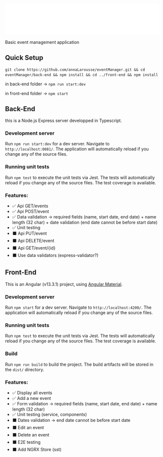 ![Logo](./front-end/src/assets/logo.svg)

Basic event management application

## Quick Setup

`git clone https://github.com/annaLarousse/eventManager.git && cd eventManager/back-end && npm install && cd ../front-end && npm install`

in back-end folder -> `npm run start:dev`

in front-end folder -> `npm start`

## Back-End

this is a Node.js Express server developped in Typescript.

### Development server

Run `npm run start:dev` for a dev server. Navigate to `http://localhost:8081/`. The application will automatically reload if you change any of the source files.

### Running unit tests

Run `npm test` to execute the unit tests via Jest. The tests will automatically reload if you change any of the source files.
The test coverage is available.

### Features:

- ✅ Api GET/events
- ✅ Api POST/event
- ✅ Data validation -> required fields (name, start date, end date) + name length (32 char) + date validation (end date cannot be before start date)
- ✅ Unit testing
- ⬛ Api PUT/event
- ⬛ Api DELETE/event
- ⬛ Api GET/event/{id}
- ⬛ Use data validators (express-validator?)

## Front-End

This is an Angular (v13.3.1) project, using [Angular Material](https://material.angular.io/).

### Development server

Run `npm start` for a dev server. Navigate to `http://localhost:4200/`. The application will automatically reload if you change any of the source files.

### Running unit tests

Run `npm test` to execute the unit tests via Jest. The tests will automatically reload if you change any of the source files.
The test coverage is available.

### Build

Run `npm run build` to build the project. The build artifacts will be stored in the `dist/` directory.

### Features:

- ✅ Display all events
- ✅ Add a new event
- ✅ Form validation -> required fields (name, start date, end date) + name length (32 char)
- ✅ Unit testing (service, components)
- ⬛ Dates validation -> end date cannot be before start date
- ⬛ Edit an event
- ⬛ Delete an event
- ⬛ E2E testing
- ⬛ Add NGRX Store (sst)
